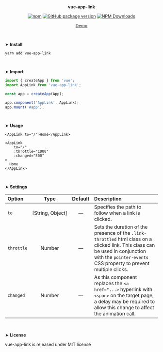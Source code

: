 <br>
<p align="center"><strong>vue-app-link</strong></p>

<div align="center">

[![npm](https://img.shields.io/npm/v/vue-app-link.svg?colorB=brightgreen)](https://www.npmjs.com/package/vue-app-link)
[![GitHub package version](https://img.shields.io/github/package-json/v/ux-ui-pro/vue-app-link.svg)](https://github.com/ux-ui-pro/vue-app-link)
[![NPM Downloads](https://img.shields.io/npm/dm/vue-app-link.svg?style=flat)](https://www.npmjs.org/package/vue-app-link)

</div>

<p align="center"><a href="https://26x3wc.csb.app/">Demo</a></p>
<br>

&#10148; **Install**

```console
yarn add vue-app-link
```
<br>

&#10148; **Import**

```javascript
import { createApp } from 'vue';
import AppLink from 'vue-app-link';

const app = createApp(App);

app.component('AppLink', AppLink);
app.mount('#app');
```
<br>

&#10148; **Usage**

```vue
<AppLink to="/">Home</AppLink>
```
```vue
<AppLink
    to="/"
    :throttle="1000"
    :changed="500"
>
  Home
</AppLink>
```
<br>

&#10148; **Settings**

| Option       |         Type          | Default  | Description                                                                                                                                                                                       |
|:-------------|:---------------------:|:--------:|:--------------------------------------------------------------------------------------------------------------------------------------------------------------------------------------------------|
| `to`         | [String,&nbsp;Object] |    —     | Specifies the path to follow when a link is clicked.                                                                                                                                              |
| `throttle`   |        Number         |    —     | Sets the duration of the presence of the `.link-throttled` html class on a clicked link. This class can be used in conjunction with the `pointer-events` CSS property to prevent multiple clicks. |
| `changed`    |        Number         |    —     | As this component replaces the `<a href="...>` hyperlink with `<span>` on the target page, a delay may be required to allow this change to affect the animation call.                             |
<br>

&#10148; **License**

vue-app-link is released under MIT license
